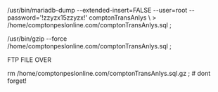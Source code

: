 

 /usr/bin/mariadb-dump       --extended-insert=FALSE   --user=root  --password='!zzyzx15zzyzx!'  comptonTransAnlys \\
     > /home/comptonpeslonline.com/comptonTransAnlys.sql   ; 
 
 /usr/bin/gzip  --force /home/comptonpeslonline.com/comptonTransAnlys.sql   ;
     
   FTP FILE OVER
   
   rm   /home/comptonpeslonline.com/comptonTransAnlys.sql.gz   ;   # dont forget!
 
